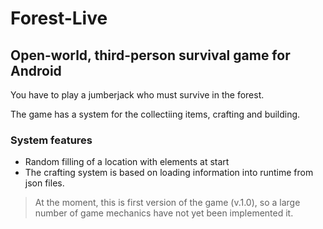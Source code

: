# Forest-Live
## Open-world, third-person survival game for Android ##

You have to play a jumberjack who must survive in the forest.
<p> The game has a system for the collectiing items, crafting and building.

### System features ###
* Random filling of a location with elements at start
* The crafting system is based on loading information into runtime from json files.

> At the moment, this is first version of the game (v.1.0), so a large number of game mechanics have not yet been implemented it.
